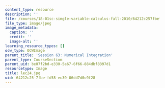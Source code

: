 ```yaml
---
content_type: resource
description: ''
file: /courses/18-01sc-single-variable-calculus-fall-2010/64212c257fbefd58ec3906dd7d0c9f28_lec24.jpg
file_type: image/jpeg
image_metadata:
  caption: ''
  credit: ''
  image-alt: ''
learning_resource_types: []
ocw_type: OCWImage
parent_title: 'Session 63: Numerical Integration'
parent_type: CourseSection
parent_uid: be07f2bd-e330-5a67-6f66-884dbf8397d1
resourcetype: Image
title: lec24.jpg
uid: 64212c25-7fbe-fd58-ec39-06dd7d0c9f28
---
```

